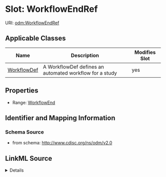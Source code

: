 # Slot: WorkflowEndRef

URI: [odm:WorkflowEndRef](http://www.cdisc.org/ns/odm/v2.0/WorkflowEndRef)



<!-- no inheritance hierarchy -->




## Applicable Classes

| Name | Description | Modifies Slot |
| --- | --- | --- |
[WorkflowDef](WorkflowDef.md) | A WorkflowDef defines an automated workflow for a study |  yes  |







## Properties

* Range: [WorkflowEnd](WorkflowEnd.md)





## Identifier and Mapping Information







### Schema Source


* from schema: http://www.cdisc.org/ns/odm/v2.0




## LinkML Source

<details>
```yaml
name: WorkflowEndRef
from_schema: http://www.cdisc.org/ns/odm/v2.0
rank: 1000
identifier: false
alias: WorkflowEndRef
domain_of:
- WorkflowDef
range: WorkflowEnd

```
</details>